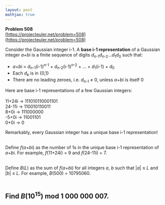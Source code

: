 ```yaml
---
layout: post
mathjax: true
---
```

**Problem 508**  
[https://projecteuler.net/problem=508](https://projecteuler.net/problem=508)

<p>Consider the Gaussian integer i-1. A <b>base i-1 representation</b> of a Gaussian integer <var>a</var>+<var>b</var>i is a finite sequence of digits <var>d</var><sub><var>n</var>-1</sub><var>d</var><sub><var>n</var>-2</sub>...<var>d</var><sub>1</sub><var>d</var><sub>0</sub> such that:</p>

<ul><li><var>a</var>+<var>b</var>i = <var>d</var><sub><var>n</var>-1</sub>(i-1)<sup><var>n</var>-1</sup> + <var>d</var><sub><var>n</var>-2</sub>(i-1)<sup><var>n</var>-2</sup> + ... + <var>d</var><sub>1</sub>(i-1) + <var>d</var><sub>0</sub></li>
<li>Each <var>d</var><sub><var>k</var></sub> is in {0,1}</li>
<li>There are no leading zeroes, i.e. <var>d</var><sub>n-1</sub> ≠ 0, unless <var>a</var>+<var>b</var>i is itself 0</li>
</ul><p>Here are base i-1 representations of a few Gaussian integers:<br /><br />
11+24i → 111010110001101<br />
24-11i → 110010110011<br />
8+0i → 111000000<br />
-5+0i → 11001101<br />
0+0i → 0</p>

Remarkably, every Gaussian integer has a unique base i-1 representation!<br /><br />

Define <var>f</var>(<var>a</var>+<var>b</var>i) as the number of 1s in the unique base i-1 representation of <var>a</var>+<var>b</var>i. For example, <var>f</var>(11+24i) = 9 and <var>f</var>(24-11i) = 7.<br /><br />

Define <var>B</var>(<var>L</var>) as the sum of <var>f</var>(<var>a</var>+<var>b</var>i) for all integers <var>a</var>, <var>b</var> such that |<var>a</var>| ≤ <var>L</var> and |<var>b</var>| ≤ <var>L</var>. For example, <var>B</var>(500) = 10795060.<br /><br />

Find <var>B</var>(10<sup>15</sup>) mod 1 000 000 007.
---

